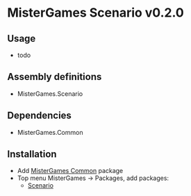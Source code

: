 ﻿# MisterGames Scenario v0.2.0

## Usage
- todo

## Assembly definitions
- MisterGames.Scenario

## Dependencies
- MisterGames.Common

## Installation
- Add [MisterGames Common](https://gitlab.com/theverymistergames/common/) package
- Top menu MisterGames -> Packages, add packages: 
  - [Scenario](https://gitlab.com/theverymistergames/scenario/)